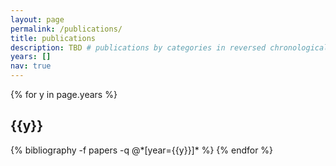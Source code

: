 ```yaml
---
layout: page
permalink: /publications/
title: publications
description: TBD # publications by categories in reversed chronological order. generated by jekyll-scholar.
years: []
nav: true
---
```


<div class="publications">

{% for y in page.years %}
  <h2 class="year">{{y}}</h2>
  {% bibliography -f papers -q @*[year={{y}}]* %}
{% endfor %}

</div>
